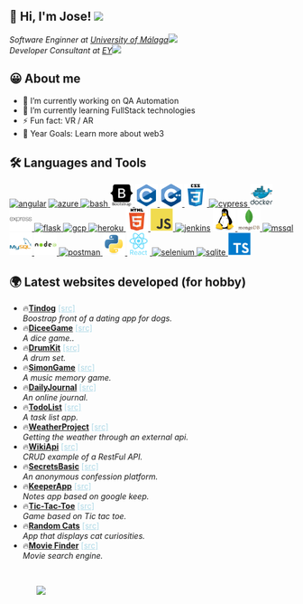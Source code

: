 <h2> 👋 Hi, I'm Jose! <img src="https://media.giphy.com/media/mGcNjsfWAjY5AEZNw6/giphy.gif" width="50"></h2>
<p><em>Software Enginner at <a href="http://www.uma.es">University of Málaga</a><img src="https://media.giphy.com/media/fYSnHlufseco8Fh93Z/giphy.gif" width="30"></br>Developer Consultant at <a href="https://www.ey.com">EY</a><img src="https://media.giphy.com/media/WUlplcMpOCEmTGBtBW/giphy.gif" width="30"> 
</em></p>


<h2> 😀 About me </h2>
<ul>
  <li>🔭 I’m currently working on QA Automation</li>
  <li>🌱 I’m currently learning FullStack technologies</li>
  <li>⚡ Fun fact: VR / AR</li>
  <li>🥅 Year Goals: Learn more about web3</li>
</ul>
  
<h2> 🛠️ Languages and Tools </h2>
<p align="left">
    <a href="https://angular.io" target="_blank"> <img src="https://angular.io/assets/images/logos/angular/angular.svg"alt="angular" width="40" height="40" /></a> 
    <a href="https://azure.microsoft.com/en-in/" target="_blank"> <img src="https://www.vectorlogo.zone/logos/microsoft_azure/microsoft_azure-icon.svg"alt="azure" width="40" height="40" /> </a> 
    <a href="https://www.gnu.org/software/bash/" target="_blank"> <img src="https://www.vectorlogo.zone/logos/gnu_bash/gnu_bash-icon.svg"alt="bash" width="40" height="40" /> </a>
    <a href="https://getbootstrap.com" target="_blank"> <img src="https://raw.githubusercontent.com/devicons/devicon/master/icons/bootstrap/bootstrap-plain-wordmark.svg"alt="bootstrap" width="40" height="40" /> </a> 
    <a href="https://www.cprogramming.com/" target="_blank"> <img src="https://raw.githubusercontent.com/devicons/devicon/master/icons/c/c-original.svg"alt="c" width="40" height="40" /> </a> 
    <a href="https://www.w3schools.com/cpp/" target="_blank"> <img src="https://raw.githubusercontent.com/devicons/devicon/master/icons/cplusplus/cplusplus-original.svg"alt="cplusplus" width="40" height="40" /> </a> 
    <a href="https://www.w3schools.com/css/" target="_blank"> <img src="https://raw.githubusercontent.com/devicons/devicon/master/icons/css3/css3-original-wordmark.svg"alt="css3" width="40" height="40" /> </a> 
    <a href="https://www.cypress.io" target="_blank"> <img src="https://raw.githubusercontent.com/simple-icons/simple-icons/6e46ec1fc23b60c8fd0d2f2ff46db82e16dbd75f/icons/cypress.svg" alt="cypress" width="40" height="40" /> </a> 
    <a href="https://www.docker.com/" target="_blank"> <img src="https://raw.githubusercontent.com/devicons/devicon/master/icons/docker/docker-original-wordmark.svg" alt="docker" width="40" height="40" /> </a> 
    <a href="https://expressjs.com" target="_blank"> <img src="https://raw.githubusercontent.com/devicons/devicon/master/icons/express/express-original-wordmark.svg" alt="express" width="40" height="40" /> </a> 
    <a href="https://flask.palletsprojects.com/" target="_blank"> <img src="https://www.vectorlogo.zone/logos/pocoo_flask/pocoo_flask-icon.svg"alt="flask" width="40" height="40" /> </a> 
    <a href="https://cloud.google.com" target="_blank"> <img src="https://www.vectorlogo.zone/logos/google_cloud/google_cloud-icon.svg"alt="gcp" width="40" height="40" /> </a> 
    <a href="https://heroku.com" target="_blank"> <img src="https://www.vectorlogo.zone/logos/heroku/heroku-icon.svg"alt="heroku" width="40" height="40" /> </a>
    <a href="https://www.w3.org/html/" target="_blank"> <img src="https://raw.githubusercontent.com/devicons/devicon/master/icons/html5/html5-original-wordmark.svg" alt="html5" width="40" height="40" /> </a> 
    <a href="https://developer.mozilla.org/en-US/docs/Web/JavaScript" target="_blank"> <img src="https://raw.githubusercontent.com/devicons/devicon/master/icons/javascript/javascript-original.svg" alt="javascript" width="40" height="40" /> </a> 
    <a href="https://www.jenkins.io" target="_blank"> <img src="https://www.vectorlogo.zone/logos/jenkins/jenkins-icon.svg"alt="jenkins" width="40" height="40" /></a> 
    <a href="https://www.linux.org/" target="_blank"> <img src="https://raw.githubusercontent.com/devicons/devicon/master/icons/linux/linux-original.svg"alt="linux" width="40" height="40" /> </a> 
    <a href="https://www.mongodb.com/" target="_blank"> <img src="https://raw.githubusercontent.com/devicons/devicon/master/icons/mongodb/mongodb-original-wordmark.svg" alt="mongodb" width="40" height="40" /> </a> 
    <a href="https://www.microsoft.com/en-us/sql-server" target="_blank"> <img src="https://www.svgrepo.com/show/303229/microsoft-sql-server-logo.svg"alt="mssql" width="40" height="40" /> </a> 
    <a href="https://www.mysql.com/" target="_blank"> <img src="https://raw.githubusercontent.com/devicons/devicon/master/icons/mysql/mysql-original-wordmark.svg" alt="mysql" width="40" height="40" /> </a> 
    <a href="https://nodejs.org" target="_blank"> <img src="https://raw.githubusercontent.com/devicons/devicon/master/icons/nodejs/nodejs-original-wordmark.svg" alt="nodejs" width="40" height="40" /> </a> 
    <a href="https://postman.com" target="_blank"> <img src="https://www.vectorlogo.zone/logos/getpostman/getpostman-icon.svg"alt="postman" width="40" height="40" /> </a> 
    <a href="https://www.python.org" target="_blank"> <img src="https://raw.githubusercontent.com/devicons/devicon/master/icons/python/python-original.svg" alt="python" width="40" height="40" /> </a> 
    <a href="https://reactjs.org/" target="_blank"> <img src="https://raw.githubusercontent.com/devicons/devicon/master/icons/react/react-original-wordmark.svg" alt="react" width="40" height="40" /> </a> 
    <a href="https://www.selenium.dev" target="_blank"> <img src="https://raw.githubusercontent.com/detain/svg-logos/780f25886640cef088af994181646db2f6b1a3f8/svg/selenium-logo.svg" alt="selenium" width="40" height="40" /> </a> 
    <a href="https://www.sqlite.org/" target="_blank"> <img src="https://www.vectorlogo.zone/logos/sqlite/sqlite-icon.svg"alt="sqlite" width="40" height="40" /> </a>
    <a href="https://www.typescriptlang.org/" target="_blank"> <img src="https://raw.githubusercontent.com/devicons/devicon/master/icons/typescript/typescript-original.svg" alt="typescript" width="40" height="40" /> </a>
</p>

<h2> 🌍 Latest websites developed (for hobby) </h2>
<ul>
  <li>🔥<a href="https://josew383.github.io/Tindog/#"><b>Tindog</b></a> <a href="https://github.com/JOSEW383/Tindog" style="color:LightBlue">[src]<br/></a><i>Boostrap front of a dating app for dogs.</i></li>
  <li>🔥<a href="https://josew383.github.io/Tindog/#"><b>DiceeGame</b></a> <a href="https://github.com/JOSEW383/DiceeGame" style="color:LightBlue">[src]<br/></a><i>A dice game..</i></li>
  <li>🔥<a href="https://josew383.github.io/DrumKit/"><b>DrumKit</b></a> <a href="https://github.com/JOSEW383/DrumKit" style="color:LightBlue">[src]<br/></a><i>A drum set.</i></li>
  <li>🔥<a href="https://josew383.github.io/SimonGame/"><b>SimonGame</b></a> <a href="https://github.com/JOSEW383/SimonGame" style="color:LightBlue">[src]<br/></a><i>A music memory game.</i></li>
  <li>🔥<a href="https://dailyjournal-lea9.onrender.com/"><b>DailyJournal</b></a> <a href="https://github.com/JOSEW383/DailyJournal" style="color:LightBlue">[src]<br/></a><i>An online journal.</i></li>
  <li>🔥<a href="https://todolist-oa4b.onrender.com/"><b>TodoList</b></a> <a href="https://github.com/JOSEW383/TodoList" style="color:LightBlue">[src]<br/></a><i>A task list app.</i></li>
  <li>🔥<a href="https://weatherproject.deta.dev/"><b>WeatherProject</b></a> <a href="https://github.com/JOSEW383/WeatherProject" style="color:LightBlue">[src]<br/></a><i>Getting the weather through an external api.</i></li>
  <li>🔥<a href="https://wikiapi.fly.dev/"><b>WikiApi</b></a> <a href="https://github.com/JOSEW383/Wiki-API" style="color:LightBlue">[src]<br/></a><i>CRUD example of a RestFul API.</i></li>
  <li>🔥<a href="https://secretsbasic.cyclic.app/"><b>SecretsBasic</b></a> <a href="https://github.com/JOSEW383/SecretsBasic" style="color:LightBlue">[src]<br/></a><i>An anonymous confession platform.</i></li>
  <li>🔥<a href="https://keeperapp-josew383.vercel.app/"><b>KeeperApp</b></a> <a href="https://github.com/JOSEW383/keeperapp" style="color:LightBlue">[src]<br/></a><i>Notes app based on google keep.</i></li>
  <li>🔥<a href="https://tic-tac-toe-josew383.vercel.app/"><b>Tic-Tac-Toe</b></a> <a href="https://github.com/JOSEW383/tic-tac-toe" style="color:LightBlue">[src]<br/></a><i>Game based on Tic tac toe.</i></li>
  <li>🔥<a href="https://random-cats-josew383.vercel.app/"><b>Random Cats</b></a> <a href="https://github.com/JOSEW383/RandomCats" style="color:LightBlue">[src]<br/></a><i>App that displays cat curiosities.</i></li>
  <li>🔥<a href="https://moviefinder-josew383.vercel.app/"><b>Movie Finder</b></a> <a href="https://github.com/JOSEW383/movie-finder" style="color:LightBlue">[src]<br/></a><i>Movie search engine.</i></li>
<ul>
  
<br>
<p>
  <img src="https://user-images.githubusercontent.com/26262824/221439128-d0d60542-d3e7-4b44-9392-3111dae9420a.gif"/>
</p>
